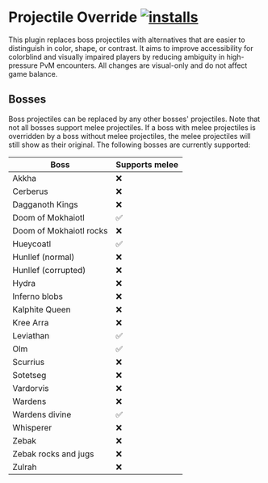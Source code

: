 # Projectile Override [![installs](https://img.shields.io/endpoint?url=https://api.runelite.net/pluginhub/shields/installs/plugin/projectile-override)](https://runelite.net/plugin-hub/Loze-Put)

This plugin replaces boss projectiles with alternatives that are easier to distinguish in color, shape, or contrast. It aims to improve accessibility for colorblind and visually impaired players by reducing ambiguity in high-pressure PvM encounters. All changes are visual-only and do not affect game balance.

## Bosses

Boss projectiles can be replaced by any other bosses' projectiles. Note that not all bosses support melee projectiles. If a boss with melee projectiles is overridden by a boss without melee projectiles, the melee projectiles will still show as their original. The following bosses are currently supported:

| Boss                    | Supports melee |
| ----------------------- | -------------- |
| Akkha                   | ❌              |
| Cerberus                | ❌              |
| Dagganoth Kings         | ❌              |
| Doom of Mokhaiotl       | ✅              |
| Doom of Mokhaiotl rocks | ❌              |
| Hueycoatl               | ✅              |
| Hunllef (normal)        | ❌              |
| Hunllef (corrupted)     | ❌              |
| Hydra                   | ❌              |
| Inferno blobs           | ❌              |
| Kalphite Queen          | ❌              |
| Kree Arra               | ❌              |
| Leviathan               | ✅              |
| Olm                     | ✅              |
| Scurrius                | ❌              |
| Sotetseg                | ❌              |
| Vardorvis               | ❌              |
| Wardens                 | ❌              |
| Wardens divine          | ✅              |
| Whisperer               | ❌              |
| Zebak                   | ❌              |
| Zebak rocks and jugs    | ❌              |
| Zulrah                  | ❌              |